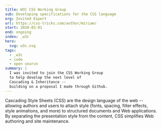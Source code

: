 ```yaml
---
title: W3C CSS Working Group
sub: Developing specifications for the CSS language
org: Invited Expert
url: https://css-tricks.com/author/miriam/
start: 2020-03-01
end: ongoing
index: _w3c
hero:
  svg: w3c.svg
tags:
  - _w3c
  - code
  - open source
summary: |
  I was invited to join the CSS Working Group
  to help develop the next level of
  Cascading & Inheritance --
  building on a proposal I made through Github.
---
```


Cascading Style Sheets (CSS) are the design language of the web --
allowing authors and users to attach style
(fonts, spacing, filter effects, style animations, and more)
to structured documents and Web applications.
By separating the presentation style from the content,
CSS simplifies Web authoring and site maintenance.
